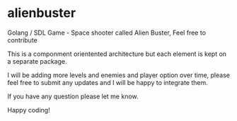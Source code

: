 # alienbuster
Golang / SDL Game - Space shooter called Alien Buster, Feel free to contribute 

This is a componment orientented architecture but each element is kept on a separate package.

I will be adding more levels and enemies and player option over time, please feel free to submit any updates and I will be happy to integrate them.

If you have any question please let me know.

Happy coding! 
